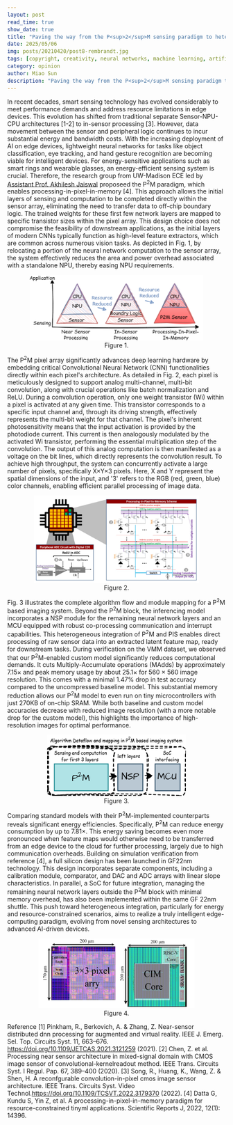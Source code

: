 ```yaml
---
layout: post
read_time: true
show_date: true
title: "Paving the way from the P<sup>2</sup>M sensing paradigm to heterogeneous SoC design"
date: 2025/05/06
img: posts/20210420/post8-rembrandt.jpg
tags: [copyright, creativity, neural networks, machine learning, artificial intelligence]
category: opinion
author: Miao Sun
description: "Paving the way from the P<sup>2</sup>M sensing paradigm to heterogeneous SoC design"
---
```

In recent decades, smart sensing technology has evolved considerably to meet performance demands and address resource limitations in edge devices. This evolution has shifted from traditional separate Sensor-NPU-CPU architectures [1-2] to in-sensor processing [3]. However, data movement between the sensor and peripheral logic continues to incur substantial energy and bandwidth costs. With the increasing deployment of AI on edge devices, lightweight neural networks for tasks like object classification, eye tracking, and hand gesture recognition are becoming viable for intelligent devices. For energy-sensitive applications such as smart rings and wearable glasses, an energy-efficient sensing system is crucial.
Therefore, the research group from UW-Madison ECE led by [Assistant Prof. Akhilesh Jaiswal](https://directory.engr.wisc.edu/ece/Faculty/Jaiswal_Akhilesh/) proposeed the P<sup>2</sup>M paradigm, which enables processing-in-pixel-in-memory [4]. This approach allows the initial layers of sensing and computation to be completed directly within the sensor array, eliminating the need to transfer data to off-chip boundary logic. The trained weights for these first few network layers are mapped to specific transistor sizes within the pixel array. This design choice does not compromise the feasibility of downstream applications, as the initial layers of modern CNNs typically function as high-level feature extractors, which are common across numerous vision tasks. As depicted in Fig. 1, by relocating a portion of the neural network computation to the sensor array, the system effectively reduces the area and power overhead associated with a standalone NPU, thereby easing NPU requirements.

<div align="center">
  <img src="https://github.com/echip-from-elab/echip-from-elab.github.io/blob/4b43623669c85fceff6b7f999af56577153d213c/assets/img/posts/20210420/p2m_fig1.png?raw=true" width="400" height="150">
</div>
<center> Figure 1.  </center>

The P<sup>2</sup>M pixel array significantly advances deep learning hardware by embedding critical Convolutional Neural Network (CNN) functionalities directly within each pixel's architecture. As detailed in Fig. 2, each pixel is meticulously designed to support analog multi-channel, multi-bit convolution, along with crucial operations like batch normalization and ReLU. During a convolution operation, only one weight transistor (Wi) within a pixel is activated at any given time. This transistor corresponds to a specific input channel and, through its driving strength, effectively represents the multi-bit weight for that channel. The pixel's inherent photosensitivity means that the input activation is provided by the photodiode current. This current is then analogously modulated by the activated Wi transistor, performing the essential multiplication step of the convolution. The output of this analog computation is then manifested as a voltage on the bit lines, which directly represents the convolution result. To achieve high throughput, the system can concurrently activate a large number of pixels, specifically X×Y×3 pixels. Here, X and Y represent the spatial dimensions of the input, and '3' refers to the RGB (red, green, blue) color channels, enabling efficient parallel processing of image data.

<div align="center">
  <img src="https://github.com/echip-from-elab/echip-from-elab.github.io/blob/4b43623669c85fceff6b7f999af56577153d213c/assets/img/posts/20210420/p2m_arch.png?raw=true" width="380" height="200">
</div>
<center> Figure 2.  </center>

Fig. 3 illustrates the complete algorithm flow and module mapping for a P<sup>2</sup>M based imaging system. Beyond the P<sup>2</sup>M block, the inferencing model incorporates a NSP module for the remaining neural network layers and an MCU equipped with robust co-processing communication and interrupt capabilities. This heterogeneous integration of P<sup>2</sup>M and PIS enables direct processing of raw sensor data into an extracted latent feature map, ready for downstream tasks. During verification on the VMM dataset, we observed that our P<sup>2</sup>M-enabled custom model significantly reduces computational demands. It cuts Multiply-Accumulate operations (MAdds) by approximately 7.15$\times$ and peak memory usage by about 25.1$\times$ for 560 × 560 image resolution. This comes with a minimal 1.47% drop in test accuracy compared to the uncompressed baseline model. This substantial memory reduction allows our P<sup>2</sup>M model to even run on tiny microcontrollers with just 270KB of on-chip SRAM. While both baseline and custom model accuracies decrease with reduced image resolution (with a more notable drop for the custom model), this highlights the importance of high-resolution images for optimal performance.

<div align="center">
  <img src="https://github.com/echip-from-elab/echip-from-elab.github.io/blob/main/assets/img/posts/20210420/dataflow.png?raw=true" width="320" height="140">
</div>
<center> Figure 3.  </center>

Comparing standard models with their P<sup>2</sup>M-implemented counterparts reveals significant energy efficiencies. Specifically, P<sup>2</sup>M can reduce energy consumption by up to 7.81$\times$. This energy saving becomes even more pronounced when feature maps would otherwise need to be transferred from an edge device to the cloud for further processing, largely due to high communication overheads. Building on simulation verification from reference [4], a full silicon design has been launched in GF22nm technology. This design incorporates separate components, including a calibration module, comparator, and DAC and ADC arrays with linear slope characteristics. In parallel, a SoC for future integration, managing the remaining neural network layers outside the P<sup>2</sup>M block with minimal memory overhead, has also been implemented within the same GF 22nm shuttle. This push toward heterogeneous integration, particularly for energy and resource-constrained scenarios, aims to realize a truly intelligent edge-computing paradigm, evolving from novel sensing architectures to advanced AI-driven devices.

<div align="center">
  <img src="https://github.com/echip-from-elab/echip-from-elab.github.io/blob/main/assets/img/posts/20210420/p2m_layout.png?raw=true" width="360" height="160">
</div>
<center> Figure 4. </center>

Reference
[1] Pinkham, R., Berkovich, A. & Zhang, Z. Near-sensor distributed dnn processing for augmented and virtual reality. IEEE J. Emerg. Sel. Top. Circuits Syst. 11, 663–676. https://doi.org/10.1109/JETCAS.2021.3121259 (2021).
[2] Chen, Z. et al. Processing near sensor architecture in mixed-signal domain with CMOS image sensor of convolutional-kernelreadout method. IEEE Trans. Circuits Syst. I Regul. Pap. 67, 389–400 (2020).
[3] Song, R., Huang, K., Wang, Z. & Shen, H. A reconfgurable convolution-in-pixel cmos image sensor architecture. IEEE Trans. Circuits Syst. Video Technol.https://doi.org/10.1109/TCSVT.2022.3179370 (2022).
[4] Datta G, Kundu S, Yin Z, et al. A processing-in-pixel-in-memory paradigm for resource-constrained tinyml applications. Scientific Reports J, 2022, 12(1): 14396.